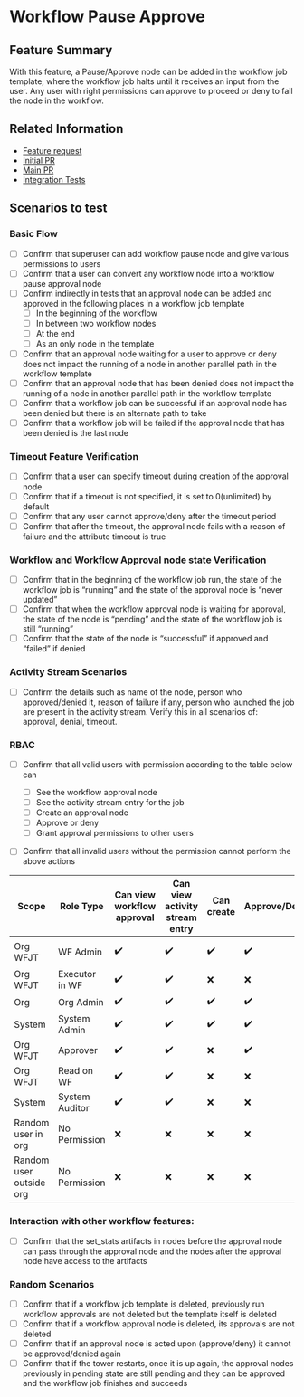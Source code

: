 # Workflow Pause Approve

## Feature Summary
With this feature, a Pause/Approve node can be added in the workflow job template, where the workflow job halts until it receives an input from the user.
Any user with right permissions can approve to proceed or deny to fail the node in the workflow.

## Related Information
* [Feature request](https://github.com/ansible/awx/issues/1206)
* [Initial PR](https://github.com/ansible/awx/pull/2352)
* [Main PR](https://github.com/ansible/awx/pull/3801)
* [Integration Tests](https://github.com/ansible/tower-qa/blob/workflow_pause_approve/tests/api/workflows/test_workflow_approval_nodes.py)

## Scenarios to test

### Basic Flow

- [ ] Confirm that superuser can add workflow pause node and give various permissions to users
- [ ] Confirm that a user can convert any workflow node into a workflow pause approval node
- [ ] Confirm indirectly in tests that an approval node can be added and approved in the following places in a workflow job template
    - [ ] In the beginning of the workflow
    - [ ] In between two workflow nodes
    - [ ] At the end
    - [ ] As an only node in the template
- [ ] Confirm that an approval node waiting for a user to approve or deny does not impact the running of a node in another parallel path in the workflow template
- [ ] Confirm that an approval node that has been denied does not impact the running of a node in another parallel path in the workflow template
- [ ] Confirm that a workflow job can be successful if an approval node has been denied but there is an alternate path to take
- [ ] Confirm that a workflow job will be failed if the approval node that has been denied is the last node

### Timeout Feature Verification

- [ ] Confirm that a user can specify timeout during creation of the approval node
- [ ] Confirm that if a timeout is not specified, it is set to 0(unlimited) by default
- [ ] Confirm that any user cannot approve/deny after the timeout period
- [ ] Confirm that after the timeout, the approval node fails with a reason of failure and the attribute timeout is true

### Workflow and Workflow Approval node state Verification

- [ ] Confirm that in the beginning of the workflow job run, the state of the workflow job is “running” and the state of the approval node is “never updated”
- [ ] Confirm that when the workflow approval node is waiting for approval, the state of the node is “pending” and the state of the workflow job is still “running”
- [ ] Confirm that the state of the node is “successful” if approved and “failed” if denied

### Activity Stream Scenarios

- [ ] Confirm the details such as name of the node, person who approved/denied it, reason of failure if any, person who launched the job are present in the activity stream. Verify this in all scenarios of: approval, denial, timeout.

### RBAC

- [ ] Confirm that all valid users with permission according to the table below can
    - [ ] See the workflow approval node
    - [ ] See the activity stream entry for the job
    - [ ] Create an approval node
    - [ ] Approve or deny
    - [ ] Grant approval permissions to other users
- [ ] Confirm that all invalid users without the permission cannot perform the above actions


| Scope  | Role Type | Can view workflow approval  | Can view activity stream entry | Can create  | Approve/Deny |Grant approval  |
| ------------- | ------------- | ------------- | ------------- | ------------- | ------------- | ------------- |
| Org <br> WFJT | WF Admin | ✔️ | ✔️ | ✔️ | ✔️ | Org ❌ <br> WFJT ✔️ |
| Org <br> WFJT | Executor in WF | ✔️ | ✔️ | ❌ | ❌ | ❌ |
| Org | Org Admin | ✔️ | ✔️ | ✔️ | ✔️ | ✔️ |
| System | System Admin | ✔️ | ✔️ | ✔️ | ✔️ | ✔️ |
| Org <br> WFJT | Approver | ✔️ | ✔️ | ❌️ | ✔️ | ❌ |
| Org <br> WFJT | Read on WF | ✔️ | ✔️ | ❌ | ❌ | ❌ |
| System | System Auditor | ✔️ | ✔️ | ❌ | ❌ | ❌ |
| Random user in org | No Permission | ❌ | ❌ | ❌ | ❌ | ❌ |
| Random user outside org | No Permission | ❌ | ❌ | ❌ | ❌ | ❌ |

### Interaction with other workflow features:

- [ ] Confirm that the set_stats artifacts in nodes before the approval node can pass through the approval node and the nodes after the approval node have access to the artifacts

### Random Scenarios

- [ ] Confirm that if a workflow job template is deleted, previously run workflow approvals are not deleted but the template itself is deleted
- [ ] Confirm that if a workflow approval node is deleted, its approvals are not deleted
- [ ] Confirm that if an approval node is acted upon (approve/deny) it cannot be approved/denied again
- [ ] Confirm that if the tower restarts, once it is up again, the approval nodes previously in pending state are still pending and they can be approved and the workflow job finishes and succeeds